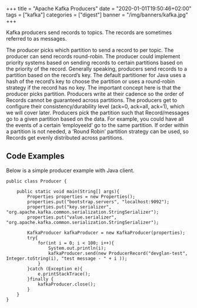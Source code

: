 +++
title = "Apache Kafka Producers"
date = "2020-01-01T19:50:46+02:00"
tags = ["kafka"]
categories = ["digest"]
banner = "/img/banners/kafka.jpg"
+++

Kafka producers send records to topics. The records are sometimes referred to as messages.

The producer picks which partition to send a record to per topic. The producer can send records round-robin. The producer could implement priority systems based on sending records to certain partitions based on the priority of the record. Generally speaking, producers send records to a partition based on the record’s key. The default partitioner for Java uses a hash of the record’s key to choose the partition or uses a round-robin strategy if the record has no key. The important concept here is that the producer picks partition. Producers write at their cadence so the order of Records cannot be guaranteed across partitions. The producers get to configure their consistency/durability level (ack=0, ack=all, ack=1), which we will cover later. Producers pick the partition such that Record/messages go to a given partition based on the data. For example, you could have all the events of a certain ‘employeeId’ go to the same partition. If order within a partition is not needed, a ‘Round Robin’ partition strategy can be used, so Records get evenly distributed across partitions.

## Code Examples
Below is a simple producer example with Java client.
```
public class Producer {

    public static void main(String[] args){
        Properties properties = new Properties();
        properties.put("bootstrap.servers", "localhost:9092");
        properties.put("key.serializer", "org.apache.kafka.common.serialization.StringSerializer");
        properties.put("value.serializer", "org.apache.kafka.common.serialization.StringSerializer");

        KafkaProducer kafkaProducer = new KafkaProducer(properties);
        try{
            for(int i = 0; i < 100; i++){
                System.out.println(i);
                kafkaProducer.send(new ProducerRecord("devglan-test", Integer.toString(i), "test message - " + i ));
            }
        }catch (Exception e){
            e.printStackTrace();
        }finally {
            kafkaProducer.close();
        }
    }
}
```